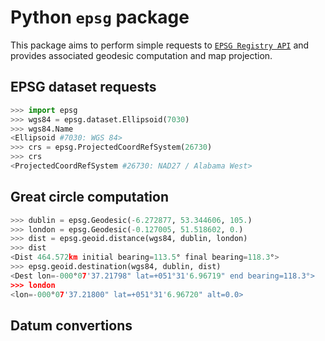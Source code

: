 # Python `epsg` package

This package aims to perform simple requests to [`EPSG Registry API`](https://apps.epsg.org/api/swagger/ui/index) and provides associated geodesic computation and map projection.

## EPSG dataset requests

```python
>>> import epsg
>>> wgs84 = epsg.dataset.Ellipsoid(7030)
>>> wgs84.Name
<Ellipsoid #7030: WGS 84>
>>> crs = epsg.ProjectedCoordRefSystem(26730)
>>> crs
<ProjectedCoordRefSystem #26730: NAD27 / Alabama West>
```

## Great circle computation

```python
>>> dublin = epsg.Geodesic(-6.272877, 53.344606, 105.)
>>> london = epsg.Geodesic(-0.127005, 51.518602, 0.)
>>> dist = epsg.geoid.distance(wgs84, dublin, london)
>>> dist
<Dist 464.572km initial bearing=113.5° final bearing=118.3°>
>>> epsg.geoid.destination(wgs84, dublin, dist)
<Dest lon=-000°07'37.21798" lat=+051°31'6.96719" end bearing=118.3°>
>>> london
<lon=-000°07'37.21800" lat=+051°31'6.96720" alt=0.0>
```

## Datum convertions
